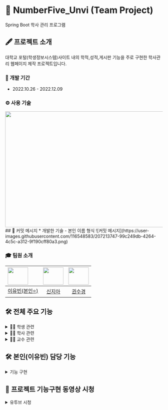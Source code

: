 # 🏫 NumberFive_Unvi (Team Project)
Spring Boot 학사 관리 프로그램

## 🖋 프로젝트 소개
대학교 포털(학생정보시스템)사이트 내의 학적,성적,게시판 기능을 주로 구현한 학사관리 웹페이지 제작 프로젝트입니다.

### 📅 개발 기간 
* 2022.10.26 - 2022.12.09
### ⚙ 사용 기술
<img src="https://user-images.githubusercontent.com/116548583/207210191-7faa86f3-d5aa-472c-9299-65f41a87edc1.png"  width="800" height="370">
## 📌 커밋 메시지
* 개발한 기술 - 본인 이름 형식
![커밋 메시지](https://user-images.githubusercontent.com/116548583/207213747-99c249db-4264-4c5c-a312-9f190cff80a3.png)


### 🎓 팀원 소개
|<img src="https://user-images.githubusercontent.com/116548583/207240591-8581ba3e-1951-4545-949d-5391a1678a3e.png" width="65" height="55">|<img src="https://user-images.githubusercontent.com/116548583/207242549-9131e051-b994-43e0-b62c-eba2174f8b32.png" width="65" height="55">|<img src="https://user-images.githubusercontent.com/116548583/207245197-c605741b-b776-4ab6-92db-e05b3a31a0a0.png" width="65" height="55">|
|:---|:---:|:---:|  
|<a href="https://github.com/AmVinch">이유빈(본인⭐)</a>|<a href="https://github.com/lmmil22">신지아</a>| <a href="https://github.com/kskdeveloper">권수경</a>


## 🛠 전체 주요 기능

<details>
<summary> 👨‍🎓 학생 관련</summary>
<div markdown="1">       

* 로그인 (Security)
   + 비밀번호 찾기 ( 이메일을 사용한 임시 비밀번호 찾기)
* 게시판 글 작성
* 수강 신청
    + 강의 자료 다운
* 휴학, 복학, 전과, 복수 전공 신청
* 실시간 채팅
* 내 정보 수정 
    + 임시비밀번호로 로그인 후 비밀번호 변경
    + 이메일 , 주소 등 수정
* 시간표 조회
* 점수 조회
* 학적신청현황 조회 
</div>
</details>

<details>
<summary> 🙍‍♀️ 학사 관련</summary>
<div markdown="1">       

* 회원 등록
* 게시판
    + 게시판 카테고리 등록
    + 게시판 공지글 작성
* 휴학, 복학, 전과, 복수 전공 승인
    + 일괄 승인 , 개별 승인 
    + 카카오톡으로 결과 메시지 전송
* 학사 경고, 제적 
    + 학사 경고/제적 안내 메일 전달
* 차트
   + 학적관리 신청/승인 
   + 학사경고/제적 현황
* 학사 일정 등록


</div>
</details>

<details>
<summary> 👩‍🏫 교수 관련</summary>
<div markdown="1">       

* 강의 등록
* 강의 목록
    + 강의 수정 ,삭제
    + 강의 자료 조회
* 점수 등록
* 시간표 조회

</div>
</details>

## 🛠 본인(이유빈) 담당 기능
<details>
<summary> 기능 구현</summary>
<div markdown="1">       

* 회원등록 및 로그인 (스프링 Security)
   + 비밀번호 찾기 ( 구글 이메일(gmail)을 사용한 임시 비밀번호 찾기)
* 내 정보 수정 
   + 이메일로 발급받은 임시비밀번호로 로그인 후 비밀번호 변경
* 게시판 전체 게시글 및 댓글 CRUD 
   + 게시판 카테고리 CRUD 및 사용여부 관리 (관리자)
* 시간표 조회 및 PDF파일 다운로드(jspdf)
   + 교수의 강의시간표 및 학생의 수업시간표 html에서 바로 pdf 다운
* 메인 홈 화면 CSS
   + 동영상 백그라운드 재생 제작
   + NFU 대학교 로고 이미지 제작 
</div>
</details>

## 📸 프로젝트 기능구현 동영상 시청

<details>
<summary>유투브 시청</summary>
<div markdown="1">       

https://www.youtube.com/watch?v=kZ5M1I0Jypc

</div>
</details>
